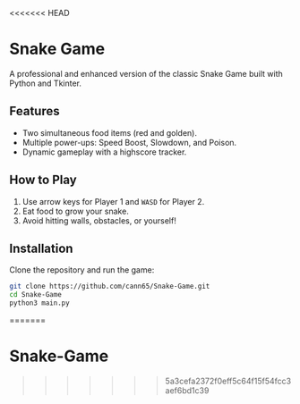 <<<<<<< HEAD
# Snake Game

A professional and enhanced version of the classic Snake Game built with Python and Tkinter.

## Features

- Two simultaneous food items (red and golden).
- Multiple power-ups: Speed Boost, Slowdown, and Poison.
- Dynamic gameplay with a highscore tracker.

## How to Play

1. Use arrow keys for Player 1 and `WASD` for Player 2.
2. Eat food to grow your snake.
3. Avoid hitting walls, obstacles, or yourself!

## Installation

Clone the repository and run the game:

```bash
git clone https://github.com/cann65/Snake-Game.git
cd Snake-Game
python3 main.py
```
=======
# Snake-Game
>>>>>>> 5a3cefa2372f0eff5c64f15f54fcc3aef6bd1c39
